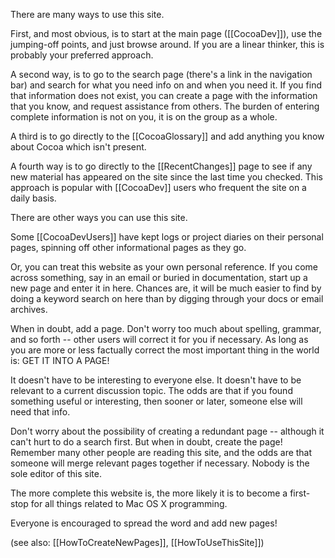 There are many ways to use this site.

First, and most obvious, is to start at the main page ([[CocoaDev]]), use the jumping-off points, and just browse around.  If you are a linear thinker, this is probably your preferred approach.

A second way, is to go to the search page (there's a link in the navigation bar) and search for what you need info on and when you need it.  If you find that information does not exist, you can create a page with the information that you know, and request assistance from others.  The burden of entering complete information is not on you, it is on the group as a whole.

A third is to go directly to the [[CocoaGlossary]] and add anything you know about Cocoa which isn't present.

A fourth way is to go directly to the [[RecentChanges]] page to see if any new material has appeared on the site since the last time you checked. This approach is popular with [[CocoaDev]] users who frequent the site on a daily basis.

There are other ways you can use this site.

Some [[CocoaDevUsers]] have kept logs or project diaries on their personal pages, spinning off other informational pages as they go.

Or, you can treat this website as your own personal reference.  If you come across something, say in an email or buried in documentation, start up a new page and enter it in here.  Chances are, it will be much easier to find by doing a keyword search on here than by digging through your docs or email archives.

When in doubt, add a page.  Don't worry too much about spelling, grammar, and so forth -- other users will correct it for you if necessary.  As long as you are more or less factually correct the most important thing in the world is: GET IT INTO A PAGE!

It doesn't have to be interesting to everyone else.  It doesn't have to be relevant to a current discussion topic.  The odds are that if you found something useful or interesting, then sooner or later, someone else will need that info.  

Don't worry about the possibility of creating a redundant page -- although it can't hurt to do a search first.  But when in doubt, create the page! Remember many other people are reading this site, and the odds are that someone will merge relevant pages together if necessary.  Nobody is the sole editor of this site. 

The more complete this website is, the more likely it is to become a first-stop for all things related to Mac OS X programming.  

Everyone is encouraged to spread the word and add new pages!

(see also: [[HowToCreateNewPages]], [[HowToUseThisSite]])